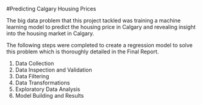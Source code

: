 #Predicting Calgary Housing Prices 

The big data problem that this project tackled was training a machine learning model to predict the housing price in Calgary and revealing insight into the housing market in Calgary. 

The following steps were completed to create a regression model to solve this problem which is thoroughly detailed in the Final Report. 

  1. Data Collection
  2. Data Inspection and Validation
  3. Data Filtering
  4. Data Transformations
  5. Exploratory Data Analysis
  6. Model Building and Results

